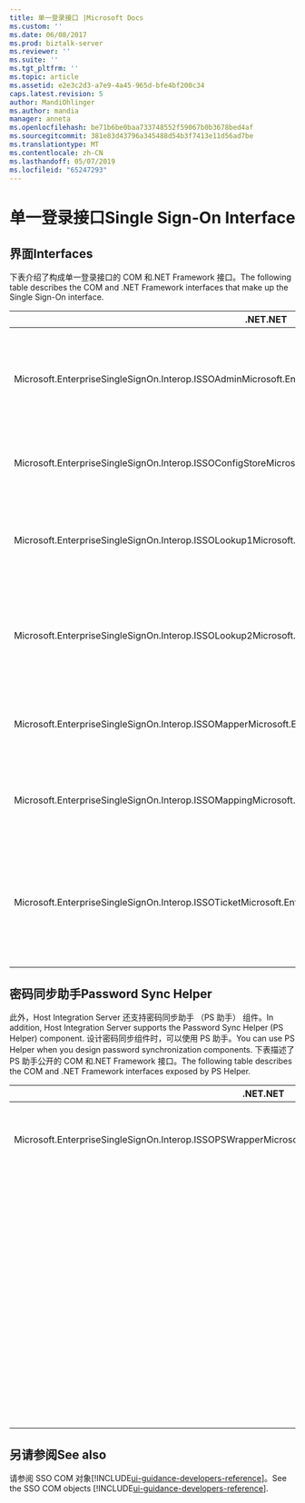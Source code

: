 ```yaml
---
title: 单一登录接口 |Microsoft Docs
ms.custom: ''
ms.date: 06/08/2017
ms.prod: biztalk-server
ms.reviewer: ''
ms.suite: ''
ms.tgt_pltfrm: ''
ms.topic: article
ms.assetid: e2e3c2d3-a7e9-4a45-965d-bfe4bf200c34
caps.latest.revision: 5
author: MandiOhlinger
ms.author: mandia
manager: anneta
ms.openlocfilehash: be71b6be0baa733748552f59067b0b3678bed4af
ms.sourcegitcommit: 381e83d43796a345488d54b3f7413e11d56ad7be
ms.translationtype: MT
ms.contentlocale: zh-CN
ms.lasthandoff: 05/07/2019
ms.locfileid: "65247293"
---
```

# <a name="single-sign-on-interface"></a><span data-ttu-id="4fc98-102">单一登录接口</span><span class="sxs-lookup"><span data-stu-id="4fc98-102">Single Sign-On Interface</span></span>

## <a name="interfaces"></a><span data-ttu-id="4fc98-103">界面</span><span class="sxs-lookup"><span data-stu-id="4fc98-103">Interfaces</span></span>
<span data-ttu-id="4fc98-104">下表介绍了构成单一登录接口的 COM 和.NET Framework 接口。</span><span class="sxs-lookup"><span data-stu-id="4fc98-104">The following table describes the COM and .NET Framework interfaces that make up the Single Sign-On interface.</span></span>  
  
|<span data-ttu-id="4fc98-105">.NET</span><span class="sxs-lookup"><span data-stu-id="4fc98-105">.NET</span></span>|<span data-ttu-id="4fc98-106">COM</span><span class="sxs-lookup"><span data-stu-id="4fc98-106">COM</span></span>|<span data-ttu-id="4fc98-107">Description</span><span class="sxs-lookup"><span data-stu-id="4fc98-107">Description</span></span>|  
|----------|---------|-----------------|  
|<span data-ttu-id="4fc98-108">Microsoft.EnterpriseSingleSignOn.Interop.ISSOAdmin</span><span class="sxs-lookup"><span data-stu-id="4fc98-108">Microsoft.EnterpriseSingleSignOn.Interop.ISSOAdmin</span></span>|<span data-ttu-id="4fc98-109">ISSOAdmin 接口 (COM)</span><span class="sxs-lookup"><span data-stu-id="4fc98-109">ISSOAdmin Interface (COM)</span></span>|<span data-ttu-id="4fc98-110">创建、 更新和删除 SSO 应用程序。</span><span class="sxs-lookup"><span data-stu-id="4fc98-110">Creates, updates, and deletes an SSO application.</span></span> <span data-ttu-id="4fc98-111">此外执行其他管理功能。</span><span class="sxs-lookup"><span data-stu-id="4fc98-111">Also performs other administration functions.</span></span>|  
|<span data-ttu-id="4fc98-112">Microsoft.EnterpriseSingleSignOn.Interop.ISSOConfigStore</span><span class="sxs-lookup"><span data-stu-id="4fc98-112">Microsoft.EnterpriseSingleSignOn.Interop.ISSOConfigStore</span></span>|<span data-ttu-id="4fc98-113">ISSOConfigStore 接口 (COM)</span><span class="sxs-lookup"><span data-stu-id="4fc98-113">ISSOConfigStore Interface (COM)</span></span>|<span data-ttu-id="4fc98-114">获取和设置 SSO 配置存储区中的信息。</span><span class="sxs-lookup"><span data-stu-id="4fc98-114">Gets and sets information in the SSO configuration store.</span></span>|  
|<span data-ttu-id="4fc98-115">Microsoft.EnterpriseSingleSignOn.Interop.ISSOLookup1</span><span class="sxs-lookup"><span data-stu-id="4fc98-115">Microsoft.EnterpriseSingleSignOn.Interop.ISSOLookup1</span></span>|<span data-ttu-id="4fc98-116">ISSOLookup1 接口 (COM)</span><span class="sxs-lookup"><span data-stu-id="4fc98-116">ISSOLookup1 Interface (COM)</span></span>|<span data-ttu-id="4fc98-117">使您能够查找当前用户对指定应用程序的外部凭据。</span><span class="sxs-lookup"><span data-stu-id="4fc98-117">Enables you to look up the external credentials on a specified application for the current user.</span></span>|  
|<span data-ttu-id="4fc98-118">Microsoft.EnterpriseSingleSignOn.Interop.ISSOLookup2</span><span class="sxs-lookup"><span data-stu-id="4fc98-118">Microsoft.EnterpriseSingleSignOn.Interop.ISSOLookup2</span></span>|<span data-ttu-id="4fc98-119">ISSOLookup2 接口 (COM)</span><span class="sxs-lookup"><span data-stu-id="4fc98-119">ISSOLookup2 Interface (COM)</span></span>|<span data-ttu-id="4fc98-120">如上所示，而且还使您能够查找指定外部用户的 Windows 凭据。</span><span class="sxs-lookup"><span data-stu-id="4fc98-120">As above, but also enables you to look up the Windows credentials for a specified external user.</span></span>|  
|<span data-ttu-id="4fc98-121">Microsoft.EnterpriseSingleSignOn.Interop.ISSOMapper</span><span class="sxs-lookup"><span data-stu-id="4fc98-121">Microsoft.EnterpriseSingleSignOn.Interop.ISSOMapper</span></span>|<span data-ttu-id="4fc98-122">ISSOMapper 接口 (COM)</span><span class="sxs-lookup"><span data-stu-id="4fc98-122">ISSOMapper Interface (COM)</span></span>|<span data-ttu-id="4fc98-123">可以为指定的应用程序的当前用户设置外部凭据。</span><span class="sxs-lookup"><span data-stu-id="4fc98-123">Enables you to set the external credentials for the current user for a specified application.</span></span>|  
|<span data-ttu-id="4fc98-124">Microsoft.EnterpriseSingleSignOn.Interop.ISSOMapping</span><span class="sxs-lookup"><span data-stu-id="4fc98-124">Microsoft.EnterpriseSingleSignOn.Interop.ISSOMapping</span></span>|<span data-ttu-id="4fc98-125">ISSOMapping 接口 (COM)</span><span class="sxs-lookup"><span data-stu-id="4fc98-125">ISSOMapping Interface (COM)</span></span>|<span data-ttu-id="4fc98-126">创建并维护用户与关联应用程序之间的映射。</span><span class="sxs-lookup"><span data-stu-id="4fc98-126">Creates and maintains the mapping between users and affiliated applications.</span></span>|  
|<span data-ttu-id="4fc98-127">Microsoft.EnterpriseSingleSignOn.Interop.ISSOTicket</span><span class="sxs-lookup"><span data-stu-id="4fc98-127">Microsoft.EnterpriseSingleSignOn.Interop.ISSOTicket</span></span>|<span data-ttu-id="4fc98-128">ISSOTicket 接口 (COM)</span><span class="sxs-lookup"><span data-stu-id="4fc98-128">ISSOTicket Interface (COM)</span></span>|<span data-ttu-id="4fc98-129">创建包含相应的安全信息的票证。</span><span class="sxs-lookup"><span data-stu-id="4fc98-129">Creates the ticket that contains the appropriate security information.</span></span> <span data-ttu-id="4fc98-130">此票证然后发送的相应消息一起从你的应用程序。</span><span class="sxs-lookup"><span data-stu-id="4fc98-130">This ticket is then sent on with the appropriate message from your application.</span></span>|  


## <a name="password-sync-helper"></a><span data-ttu-id="4fc98-131">密码同步助手</span><span class="sxs-lookup"><span data-stu-id="4fc98-131">Password Sync Helper</span></span>  
 <span data-ttu-id="4fc98-132">此外，Host Integration Server 还支持密码同步助手 （PS 助手） 组件。</span><span class="sxs-lookup"><span data-stu-id="4fc98-132">In addition, Host Integration Server supports the Password Sync Helper (PS Helper) component.</span></span> <span data-ttu-id="4fc98-133">设计密码同步组件时，可以使用 PS 助手。</span><span class="sxs-lookup"><span data-stu-id="4fc98-133">You can use PS Helper when you design password synchronization components.</span></span> <span data-ttu-id="4fc98-134">下表描述了 PS 助手公开的 COM 和.NET Framework 接口。</span><span class="sxs-lookup"><span data-stu-id="4fc98-134">The following table describes the COM and .NET Framework interfaces exposed by PS Helper.</span></span>  
  
|<span data-ttu-id="4fc98-135">.NET</span><span class="sxs-lookup"><span data-stu-id="4fc98-135">.NET</span></span>|<span data-ttu-id="4fc98-136">COM</span><span class="sxs-lookup"><span data-stu-id="4fc98-136">COM</span></span>|<span data-ttu-id="4fc98-137">Description</span><span class="sxs-lookup"><span data-stu-id="4fc98-137">Description</span></span>|  
|----------|---------|-----------------|  
|<span data-ttu-id="4fc98-138">Microsoft.EnterpriseSingleSignOn.Interop.ISSOPSWrapper</span><span class="sxs-lookup"><span data-stu-id="4fc98-138">Microsoft.EnterpriseSingleSignOn.Interop.ISSOPSWrapper</span></span>|<span data-ttu-id="4fc98-139">ISSONotification 接口 (COM)</span><span class="sxs-lookup"><span data-stu-id="4fc98-139">ISSONotification Interface (COM)</span></span>|<span data-ttu-id="4fc98-140">处理从非 Windows 操作系统中的密码更改。</span><span class="sxs-lookup"><span data-stu-id="4fc98-140">Handles password changes to and from non-Windows operating systems.</span></span>|  
||<span data-ttu-id="4fc98-141">SExternalAccount 结构 (COM)</span><span class="sxs-lookup"><span data-stu-id="4fc98-141">SExternalAccount Structure (COM)</span></span>|<span data-ttu-id="4fc98-142">描述外部帐户。</span><span class="sxs-lookup"><span data-stu-id="4fc98-142">Describes an external account.</span></span>|  
||<span data-ttu-id="4fc98-143">SPasswordChange 结构 (COM)</span><span class="sxs-lookup"><span data-stu-id="4fc98-143">SPasswordChange Structure (COM)</span></span>|<span data-ttu-id="4fc98-144">描述密码更改。</span><span class="sxs-lookup"><span data-stu-id="4fc98-144">Describes a password change.</span></span>|  
||<span data-ttu-id="4fc98-145">SPasswordChangeComplete 结构 (COM)</span><span class="sxs-lookup"><span data-stu-id="4fc98-145">SPasswordChangeComplete Structure (COM)</span></span>|<span data-ttu-id="4fc98-146">描述密码更改的完成。</span><span class="sxs-lookup"><span data-stu-id="4fc98-146">Describes the completion of a password change.</span></span>|  
||<span data-ttu-id="4fc98-147">SStatus 结构 (COM)</span><span class="sxs-lookup"><span data-stu-id="4fc98-147">SStatus Structure (COM)</span></span>|<span data-ttu-id="4fc98-148">描述错误或事件。</span><span class="sxs-lookup"><span data-stu-id="4fc98-148">Describes an error or event.</span></span>|  
||<span data-ttu-id="4fc98-149">SAdapterInGroup 结构 (COM)</span><span class="sxs-lookup"><span data-stu-id="4fc98-149">SAdapterInGroup Structure (COM)</span></span>|<span data-ttu-id="4fc98-150">描述给定组中的适配器。</span><span class="sxs-lookup"><span data-stu-id="4fc98-150">Describes the adapters in a given group.</span></span>|  
||<span data-ttu-id="4fc98-151">SAdapter 结构 (COM)</span><span class="sxs-lookup"><span data-stu-id="4fc98-151">SAdapter Structure (COM)</span></span>|<span data-ttu-id="4fc98-152">描述特定的适配器。</span><span class="sxs-lookup"><span data-stu-id="4fc98-152">Describes a specific adapter.</span></span>|

## <a name="see-also"></a><span data-ttu-id="4fc98-153">另请参阅</span><span class="sxs-lookup"><span data-stu-id="4fc98-153">See also</span></span>
<span data-ttu-id="4fc98-154">请参阅 SSO COM 对象[!INCLUDE[ui-guidance-developers-reference](../includes/ui-guidance-developers-reference.md)]。</span><span class="sxs-lookup"><span data-stu-id="4fc98-154">See the SSO COM objects [!INCLUDE[ui-guidance-developers-reference](../includes/ui-guidance-developers-reference.md)].</span></span> 